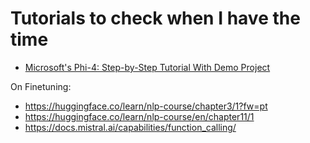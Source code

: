# Tutorials to check when I have the time

- [Microsoft's Phi-4: Step-by-Step Tutorial With Demo Project](https://www.datacamp.com/tutorial/phi-4-microsoft0)

On Finetuning:

- https://huggingface.co/learn/nlp-course/chapter3/1?fw=pt
- https://huggingface.co/learn/nlp-course/en/chapter11/1
- https://docs.mistral.ai/capabilities/function_calling/
